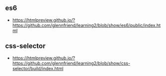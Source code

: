 ## es6
- https://htmlpreview.github.io/?https://github.com/glennfriend/learning2/blob/show/es6/public/index.html

## css-selector
- https://htmlpreview.github.io/?https://github.com/glennfriend/learning2/blob/show/css-selector/build/index.html

